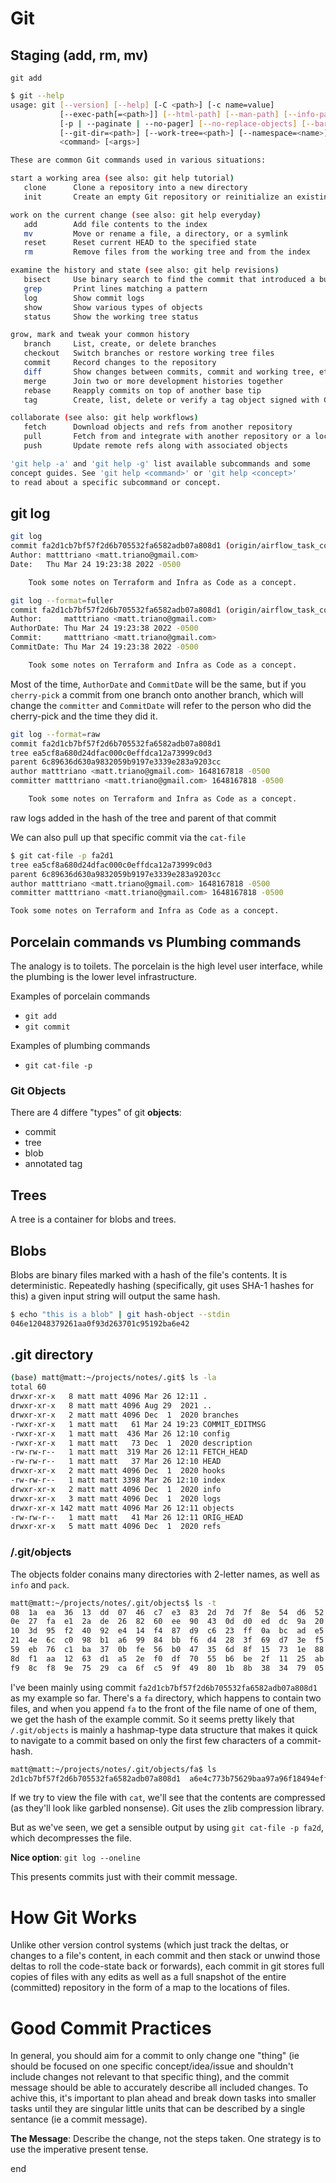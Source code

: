 # Git

## Staging (add, rm, mv)

`git add`


```bash
$ git --help
usage: git [--version] [--help] [-C <path>] [-c name=value]
           [--exec-path[=<path>]] [--html-path] [--man-path] [--info-path]
           [-p | --paginate | --no-pager] [--no-replace-objects] [--bare]
           [--git-dir=<path>] [--work-tree=<path>] [--namespace=<name>]
           <command> [<args>]

These are common Git commands used in various situations:

start a working area (see also: git help tutorial)
   clone      Clone a repository into a new directory
   init       Create an empty Git repository or reinitialize an existing one

work on the current change (see also: git help everyday)
   add        Add file contents to the index
   mv         Move or rename a file, a directory, or a symlink
   reset      Reset current HEAD to the specified state
   rm         Remove files from the working tree and from the index

examine the history and state (see also: git help revisions)
   bisect     Use binary search to find the commit that introduced a bug
   grep       Print lines matching a pattern
   log        Show commit logs
   show       Show various types of objects
   status     Show the working tree status

grow, mark and tweak your common history
   branch     List, create, or delete branches
   checkout   Switch branches or restore working tree files
   commit     Record changes to the repository
   diff       Show changes between commits, commit and working tree, etc
   merge      Join two or more development histories together
   rebase     Reapply commits on top of another base tip
   tag        Create, list, delete or verify a tag object signed with GPG

collaborate (see also: git help workflows)
   fetch      Download objects and refs from another repository
   pull       Fetch from and integrate with another repository or a local branch
   push       Update remote refs along with associated objects

'git help -a' and 'git help -g' list available subcommands and some
concept guides. See 'git help <command>' or 'git help <concept>'
to read about a specific subcommand or concept.
```

## git log

```bash
git log
commit fa2d1cb7bf57f2d6b705532fa6582adb07a808d1 (origin/airflow_task_context)
Author: matttriano <matt.triano@gmail.com>
Date:   Thu Mar 24 19:23:38 2022 -0500

    Took some notes on Terraform and Infra as Code as a concept.
```


```bash
git log --format=fuller
commit fa2d1cb7bf57f2d6b705532fa6582adb07a808d1 (origin/airflow_task_context)
Author:     matttriano <matt.triano@gmail.com>
AuthorDate: Thu Mar 24 19:23:38 2022 -0500
Commit:     matttriano <matt.triano@gmail.com>
CommitDate: Thu Mar 24 19:23:38 2022 -0500

    Took some notes on Terraform and Infra as Code as a concept.
```

Most of the time, `AuthorDate` and `CommitDate` will be the same, but if you `cherry-pick` a commit from one branch onto another branch, which will change the `committer` and `CommitDate` will refer to the person who did the cherry-pick and the time they did it.


```bash
git log --format=raw
commit fa2d1cb7bf57f2d6b705532fa6582adb07a808d1
tree ea5cf8a680d24dfac000c0effdca12a73999c0d3
parent 6c89636d630a9832059b9197e3339e283a9203cc
author matttriano <matt.triano@gmail.com> 1648167818 -0500
committer matttriano <matt.triano@gmail.com> 1648167818 -0500

    Took some notes on Terraform and Infra as Code as a concept.
```

raw logs added in the hash of the tree and parent of that commit

We can also pull up that specific commit via the `cat-file`

```bash
$ git cat-file -p fa2d1
tree ea5cf8a680d24dfac000c0effdca12a73999c0d3
parent 6c89636d630a9832059b9197e3339e283a9203cc
author matttriano <matt.triano@gmail.com> 1648167818 -0500
committer matttriano <matt.triano@gmail.com> 1648167818 -0500

Took some notes on Terraform and Infra as Code as a concept.
```
## Porcelain commands vs Plumbing commands

The analogy is to toilets. The porcelain is the high level user interface, while the plumbing is the lower level infrastructure. 

Examples of porcelain commands
* `git add`
* `git commit`

Examples of plumbing commands
* `git cat-file -p`

### Git Objects

There are 4 differe "types" of git **objects**:
* commit
* tree
* blob
* annotated tag

## Trees

A tree is a container for blobs and trees. 

## Blobs

Blobs are binary files marked with a hash of the file's contents. It is deterministic. Repeatedly hashing (specifically, git uses SHA-1 hashes for this) a given input string will output the same hash.

```bash
$ echo "this is a blob" | git hash-object --stdin
046e12048379261aa0f93d263701c95192ba6e42
```

## .git directory

```bash
(base) matt@matt:~/projects/notes/.git$ ls -la
total 60
drwxr-xr-x   8 matt matt 4096 Mar 26 12:11 .
drwxr-xr-x   8 matt matt 4096 Aug 29  2021 ..
drwxr-xr-x   2 matt matt 4096 Dec  1  2020 branches
-rwxr-xr-x   1 matt matt   61 Mar 24 19:23 COMMIT_EDITMSG
-rwxr-xr-x   1 matt matt  436 Mar 26 12:10 config
-rwxr-xr-x   1 matt matt   73 Dec  1  2020 description
-rw-rw-r--   1 matt matt  319 Mar 26 12:11 FETCH_HEAD
-rw-rw-r--   1 matt matt   37 Mar 26 12:10 HEAD
drwxr-xr-x   2 matt matt 4096 Dec  1  2020 hooks
-rw-rw-r--   1 matt matt 3398 Mar 26 12:10 index
drwxr-xr-x   2 matt matt 4096 Dec  1  2020 info
drwxr-xr-x   3 matt matt 4096 Dec  1  2020 logs
drwxr-xr-x 142 matt matt 4096 Mar 26 12:11 objects
-rw-rw-r--   1 matt matt   41 Mar 26 12:11 ORIG_HEAD
drwxr-xr-x   5 matt matt 4096 Dec  1  2020 refs
```

### /.git/objects
The objects folder conains many directories with 2-letter names, as well as `info` and `pack`.

```bash
matt@matt:~/projects/notes/.git/objects$ ls -t
08  1a  ea  36  13  dd  07  46  c7  e3  83  2d  7d  7f  8e  54  d6  52  16  cb
0e  27  fa  e1  2a  de  26  82  60  ee  90  43  0d  d0  ed  dc  9a  20  3b  cf
10  3d  95  f2  40  92  e4  14  f4  87  d9  c6  23  ff  0a  bc  ad  e5  b7  1d
21  4e  6c  c0  98  b1  a6  99  84  bb  f6  d4  28  3f  69  d7  3e  f5  22  b8
59  eb  76  c1  ba  37  0b  fe  56  b0  47  35  6d  8f  15  73  1e  88  24  4b
8d  f1  aa  12  63  d1  a5  2e  f0  df  70  55  b6  be  2f  11  25  ab  c4  info
f9  8c  f8  9e  75  29  ca  6f  c5  9f  49  80  1b  8b  38  34  79  05  64  pack
```

I've been mainly using commit `fa2d1cb7bf57f2d6b705532fa6582adb07a808d1` as my example so far. There's a `fa` directory, which happens to contain two files, and when you append `fa` to the front of the file name of one of them, we get the hash of the example commit. So it seems pretty likely that `/.git/objects` is mainly a hashmap-type data structure that makes it quick to navigate to a commit based on only the first few characters of a commit-hash.

```bash
matt@matt:~/projects/notes/.git/objects/fa$ ls
2d1cb7bf57f2d6b705532fa6582adb07a808d1  a6e4c773b75629baa97a96f18494eff7475542
```

If we try to view the file with `cat`, we'll see that the contents are compressed (as they'll look like garbled nonsense). Git uses the zlib compression library.

But as we've seen, we get a sensible output by using `git cat-file -p fa2d`, which decompresses the file. 

**Nice option**:
`git log --oneline`

This presents commits just with their commit message.

# How Git Works

Unlike other version control systems (which just track the deltas, or changes to a file's content, in each commit and then stack or unwind those deltas to roll the code-state back or forwards), each commit in git stores full copies of files with any edits as well as a full snapshot of the entire (committed) repository in the form of a map to the locations of files.



# Good Commit Practices

In general, you should aim for a commit to only change one "thing" (ie should be focused on one specific concept/idea/issue and shouldn't include changes not relevant to that specific thing), and the commit message should be able to accurately describe all included changes. To achive this, it's important to plan ahead and break down tasks into smaller tasks until they are singular little units that can be described by a single sentance (ie a commit message).

**The Message**:
Describe the change, not the steps taken. One strategy is to use the imperative present tense.








end
